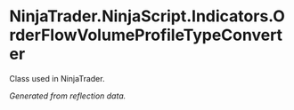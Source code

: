 # NinjaTrader.NinjaScript.Indicators.OrderFlowVolumeProfileTypeConverter
Class used in NinjaTrader.

*Generated from reflection data.*

